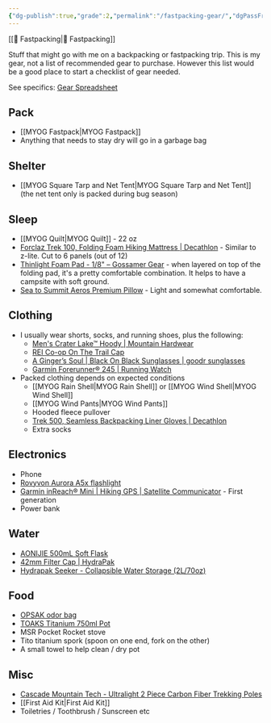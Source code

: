 ```yaml
---
{"dg-publish":true,"grade":2,"permalink":"/fastpacking-gear/","dgPassFrontmatter":true}
---
```



[[📘 Fastpacking\|📘 Fastpacking]]

Stuff that might go with me on a backpacking or fastpacking trip. This is my gear, not a list of recommended gear to purchase. However this list would be a good place to start a checklist of gear needed.

See specifics: [Gear Spreadsheet](https://docs.getgrist.com/7Q4c8BfaPihH/Gear-List)

## Pack

* [[MYOG Fastpack\|MYOG Fastpack]]
* Anything that needs to stay dry will go in a garbage bag

## Shelter

* [[MYOG Square Tarp and Net Tent\|MYOG Square Tarp and Net Tent]] (the net tent only is packed during bug season)

## Sleep

* [[MYOG Quilt\|MYOG Quilt]] - 22 oz
* [Forclaz Trek 100, Folding Foam Hiking Mattress | Decathlon](https://www.decathlon.com/collections/camp-mattresses/products/backpacking-foam-folding-mattress-trek-100-174619?variant=31627393663038) - Similar to z-lite. Cut to 6 panels (out of 12)
* [Thinlight Foam Pad - 1/8" – Gossamer Gear](https://www.gossamergear.com/products/thinlight-foam-pad?variant=40134759645238) - when layered on top of the folding pad, it's a pretty comfortable combination. It helps to have a campsite with soft ground.
* [Sea to Summit Aeros Premium Pillow](https://seatosummit.com/products/aeros-pillow-premium) - Light and somewhat comfortable.

## Clothing

* I usually wear shorts, socks, and running shoes, plus the following:
    * [Men's Crater Lake™ Hoody | Mountain Hardwear](https://www.mountainhardwear.com/p/mens-crater-lake-hoody-1982411.html)
    * [REI Co-op On The Trail Cap](https://www.rei.com/product/148159/rei-co-op-on-the-trail-cap?CAWELAID=120217890015860874)
    * [A Ginger’s Soul | Black On Black Sunglasses | goodr sunglasses](https://goodr.com/collections/the-ogs/products/a-gingers-soul)
    * [Garmin Forerunner® 245 | Running Watch](https://www.garmin.com/en-US/p/628939)
* Packed clothing depends on expected conditions
    * [[MYOG Rain Shell\|MYOG Rain Shell]] or [[MYOG Wind Shell\|MYOG Wind Shell]]
    * [[MYOG Wind Pants\|MYOG Wind Pants]]
    * Hooded fleece pullover
    * [Trek 500, Seamless Backpacking Liner Gloves | Decathlon](https://www.decathlon.com/collections/hiking-gloves/products/mountain-backpacking-liner-gloves-trek-500?)
    * Extra socks

## Electronics

* Phone
* [Rovyvon Aurora A5x flashlight](https://www.rovyvon.com/products/aurora-a5-usb-c-gitd-keychain-flashlight-3rd-generation?variant=39743142494311)
* [Garmin inReach® Mini | Hiking GPS | Satellite Communicator](https://www.garmin.com/en-US/p/592606) - First generation
* Power bank

## Water

* [AONIJIE 500mL Soft Flask](https://www.amazon.com/AONIJIE-Portable-Marathon-Hydration-450ML-2PCS/dp/B06XVKM55F?th=1)
* [42mm Filter Cap | HydraPak](https://hydrapak.com/collections/water-filtration/products/42mm-filter-cap)
* [Hydrapak Seeker - Collapsible Water Storage (2L/70oz)](https://www.amazon.com/Hydrapak-Seeker-Collapsible-Hydration-Reservoir/dp/B08NX82XZB/)

## Food

* [OPSAK odor bag](https://www.amazon.com/dp/B00UTK957K/)
* [TOAKS Titanium 750ml Pot](https://www.amazon.com/TOAKS-TOA-POT-750-Titanium-750ml-Pot/dp/B009B98FGW/)
* MSR Pocket Rocket stove
* Tito titanium spork (spoon on one end, fork on the other)
* A small towel to help clean / dry pot

## Misc

* [Cascade Mountain Tech - Ultralight 2 Piece Carbon Fiber Trekking Poles](https://www.amazon.com/Cascade-Mountain-Tech-2-Section-Adjustable/dp/B086R8FM6Q)
* [[First Aid Kit\|First Aid Kit]]
* Toiletries / Toothbrush / Sunscreen etc